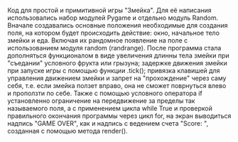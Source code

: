 Код для простой и примитивной игры "Змейка". 
Для её написания использовались набор модулей Pygame и отдельно модуль Random.
Вначале создавались основные положения необходимые для создания поля, на котором будет происходить действие: окно, начальное тело змейки и еда.
Включая их рандомное появление на поле с использованием модуля random (randrange). После программа стала дополняться функционалом в виде увеличения длинны тела змейки при
"съедании" условного фрукта или грызуна; задержке движения змейки при запуске игры с помощью функции .tick(); привязка клавишей для управления движением змейки и запрет на
"прохождение" через саму себя, т.е. если змейка ползет вправо, она не сможет поврнуться влево и проползти по себе. Также с помощью условного оператора if установленно
ограничение на передвижение за пределы так называемого поля, а с применением цикла while True и проверкой правильного окончания программы через цикл for, на экран выводиться 
надпись "GAME OVER", как и надпись с ведением счета 
"Score: ", созданная с помощью метода render().
